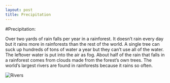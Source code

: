 ```yaml
---
layout: post
title: Precipitation
---
```

#Precipitation:

Over two yards of rain falls per year in a rainforest. It doesn’t rain every day but it rains more in rainforests than the rest of the world. A single tree can suck up hundreds of tons of water a year but they can’t use all of the water. The leftover water is put into the air as fog. About half of the rain that falls in a rainforest comes from clouds made from the forest’s own trees. The world’s largest rivers are found in rainforests because it rains so often. 

![Rivers](http://brian-nelson.github.io/EBNBiome/images/water.png)